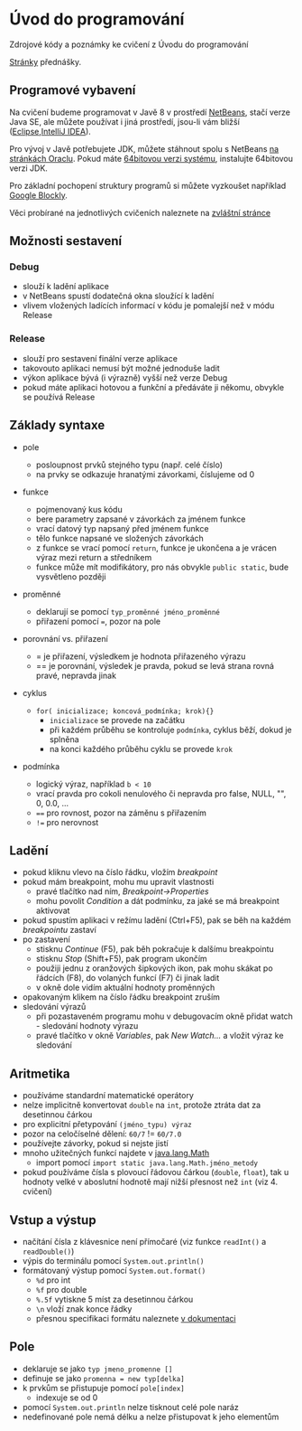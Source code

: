# Úvod do programování
Zdrojové kódy a poznámky ke cvičení z Úvodu do programování

[Stránky](http://web.natur.cuni.cz/~bayertom/index.php/9-teaching/10-uvod-do-programovani) přednášky.

## Programové vybavení 

Na cvičení budeme programovat v Javě 8 v prostředí [NetBeans](https://netbeans.org/downloads/), stačí
verze Java SE, ale můžete používat i jiná prostředí, jsou-li vám bližší
([Eclipse](http://www.eclipse.org/downloads/eclipse-packages/),[IntelliJ
IDEA](https://www.jetbrains.com/idea/)).

Pro vývoj v Javě potřebujete JDK, můžete stáhnout spolu s NetBeans [na stránkách Oraclu](http://www.oracle.com/technetwork/java/javase/downloads/).
Pokud máte [64bitovou verzi
systému](https://support.microsoft.com/cs-cz/help/827218/how-to-determine-whether-a-computer-is-running-a-32-bit-version-or-64),
instalujte 64bitovou verzi JDK. 

Pro základní pochopení struktury programů si můžete vyzkoušet například [Google Blockly](https://developers.google.com/blockly/).

Věci probírané na jednotlivých cvičeních naleznete na [zvláštní stránce](prubeh.md)

## Možnosti sestavení
### Debug
 - slouží k ladění aplikace
 - v NetBeans spustí dodatečná okna sloužící k ladění
 - vlivem vložených ladících informací v kódu je pomalejší než v módu Release

### Release
 - slouží pro sestavení finální verze aplikace
 - takovouto aplikaci nemusí být možné jednoduše ladit
 - výkon aplikace bývá (i výrazně) vyšší než verze Debug
 - pokud máte aplikaci hotovou a funkční a předáváte ji někomu, obvykle se používá Release


## Základy syntaxe
 - pole
   - posloupnost prvků stejného typu (např. celé číslo)
   - na prvky se odkazuje hranatými závorkami, číslujeme od 0
 
 - funkce
   - pojmenovaný kus kódu
   - bere parametry zapsané v závorkách za jménem funkce
   - vrací datový typ napsaný před jménem funkce
   - tělo funkce napsané ve složených závorkách
   - z funkce se vrací pomocí `return`, funkce je ukončena a je vrácen výraz mezi return a středníkem
   - funkce může mít modifikátory, pro nás obvykle `public static`, bude vysvětleno později
 
 - proměnné
   - deklarují se pomocí `typ_proměnné jméno_proměnné`
   - přiřazení pomocí `=`, pozor na pole

 - porovnání vs. přiřazení
   - = je přiřazení, výsledkem je hodnota přiřazeného výrazu
   - == je porovnání, výsledek je pravda, pokud se levá strana rovná pravé, nepravda jinak
 
 - cyklus
     - `for( inicializace; koncová_podmínka; krok){}`
         - `inicializace` se provede na začátku
         - při každém průběhu se kontroluje `podmínka`, cyklus běží, dokud je splněna
         - na konci každého průběhu cyklu se provede `krok`

 - podmínka
   - logický výraz, například `b < 10`
   - vrací pravda pro cokoli nenulového či nepravda pro false, NULL, "", 0, 0.0, ...
   - `==` pro rovnost, pozor na záměnu s přiřazením
   - `!=` pro nerovnost

## Ladění
  - pokud kliknu vlevo na číslo řádku, vložím *breakpoint* 
  - pokud mám breakpoint, mohu mu upravit vlastnosti
    - pravé tlačítko nad ním, *Breakpoint->Properties*
    - mohu povolit *Condition* a dát podmínku, za jaké se má breakpoint aktivovat
  - pokud spustím aplikaci v režímu ladění (Ctrl+F5), pak se běh na každém *breakpointu* zastaví
  - po zastavení
    - stisknu *Continue* (F5), pak běh pokračuje k dalšímu breakpointu
    - stisknu *Stop* (Shift+F5), pak program ukončím 
    - použiji jednu z oranžových šipkových ikon, pak mohu skákat po řádcích (F8), do volaných funkcí (F7) či jinak ladit
    - v okně dole vidím aktuální hodnoty proměnných
  - opakovaným klikem na číslo řádku breakpoint zruším
  - sledování výrazů
    - při pozastaveném programu mohu v debugovacím okně přidat watch - sledování hodnoty výrazu
    - pravé tlačítko v okně *Variables*, pak *New Watch...* a vložit výraz ke sledování

## Aritmetika
  - používáme standardní matematické operátory
  - nelze implicitně konvertovat `double` na `int`, protože ztráta dat za desetinnou čárkou
  - pro explicitní přetypování `(jméno_typu) výraz`
  - pozor na celočíselné dělení: `60/7` != `60/7.0`
  - používejte závorky, pokud si nejste jistí
  - mnoho užitečných funkcí najdete v [java.lang.Math](https://docs.oracle.com/javase/8/docs/api/java/lang/Math.html)
    - import pomocí `import static java.lang.Math.jméno_metody`
  - pokud používáme čísla s plovoucí řádovou čárkou (`double`, `float`), tak u hodnoty velké v aboslutní hodnotě mají nižší přesnost než `int` (viz 4. cvičení)

## Vstup a výstup
  - načítání čísla z klávesnice není přímočaré (viz funkce `readInt()` a `readDouble()`)
  - výpis do terminálu pomocí `System.out.println()`
  - formátovaný výstup pomocí `System.out.format()`
    - `%d` pro int
    - `%f` pro double
    - `%.5f` vytiskne 5 míst za desetinnou čárkou
    - `\n` vloží znak konce řádky
    - přesnou specifikaci formátu naleznete [v dokumentaci](https://docs.oracle.com/javase/8/docs/api/java/util/Formatter.html#syntax)

## Pole
  - deklaruje se jako `typ jmeno_promenne []`
  - definuje se jako `promenna = new typ[delka]`
  - k prvkům se přistupuje pomocí `pole[index]`
    - indexuje se od 0
  - pomocí `System.out.println` nelze tisknout celé pole naráz
  - nedefinované pole nemá délku a nelze přistupovat k jeho elementům

